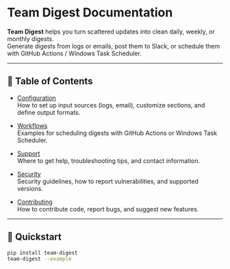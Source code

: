 # Team Digest Documentation

**Team Digest** helps you turn scattered updates into clean daily, weekly, or monthly digests.  
Generate digests from logs or emails, post them to Slack, or schedule them with GitHub Actions / Windows Task Scheduler.

---

## 📖 Table of Contents

- [Configuration](CONFIGURATION.md)  
  How to set up input sources (logs, email), customize sections, and define output formats.

- [Workflows](WORKFLOWS.md)  
  Examples for scheduling digests with GitHub Actions or Windows Task Scheduler.

- [Support](SUPPORT.md)  
  Where to get help, troubleshooting tips, and contact information.

- [Security](SECURITY.md)  
  Security guidelines, how to report vulnerabilities, and supported versions.

- [Contributing](CONTRIBUTING.md)  
  How to contribute code, report bugs, and suggest new features.

---

## 🚀 Quickstart

```bash
pip install team-digest
team-digest --example
